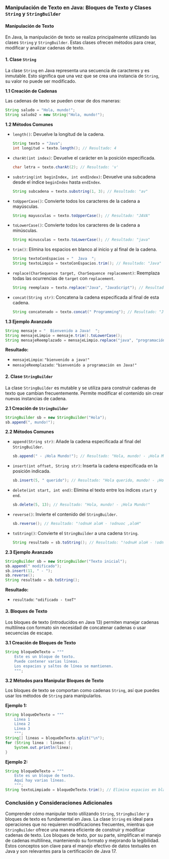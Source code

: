 ### Manipulación de Texto en Java: Bloques de Texto y Clases `String` y `StringBuilder`

#### Manipulación de Texto

En Java, la manipulación de texto se realiza principalmente utilizando las clases `String` y `StringBuilder`. Estas clases ofrecen métodos para crear, modificar y analizar cadenas de texto.

#### 1. Clase `String`

La clase `String` en Java representa una secuencia de caracteres y es inmutable. Esto significa que una vez que se crea una instancia de `String`, su valor no puede ser modificado.

**1.1 Creación de Cadenas**

Las cadenas de texto se pueden crear de dos maneras:

```java
String saludo = "Hola, mundo!";
String saludo2 = new String("Hola, mundo!");
```

**1.2 Métodos Comunes**

- `length()`: Devuelve la longitud de la cadena.

  ```java
  String texto = "Java";
  int longitud = texto.length(); // Resultado: 4
  ```

- `charAt(int index)`: Devuelve el carácter en la posición especificada.

  ```java
  char letra = texto.charAt(2); // Resultado: 'v'
  ```

- `substring(int beginIndex, int endIndex)`: Devuelve una subcadena desde el índice `beginIndex` hasta `endIndex`.

  ```java
  String subcadena = texto.substring(1, 3); // Resultado: "av"
  ```

- `toUpperCase()`: Convierte todos los caracteres de la cadena a mayúsculas.

  ```java
  String mayusculas = texto.toUpperCase(); // Resultado: "JAVA"
  ```

- `toLowerCase()`: Convierte todos los caracteres de la cadena a minúsculas.

  ```java
  String minusculas = texto.toLowerCase(); // Resultado: "java"
  ```

- `trim()`: Elimina los espacios en blanco al inicio y al final de la cadena.

  ```java
  String textoConEspacios = "  Java  ";
  String textoLimpio = textoConEspacios.trim(); // Resultado: "Java"
  ```

- `replace(CharSequence target, CharSequence replacement)`: Reemplaza todas las ocurrencias de `target` con `replacement`.

  ```java
  String reemplazo = texto.replace("Java", "JavaScript"); // Resultado: "JavaScript"
  ```

- `concat(String str)`: Concatena la cadena especificada al final de esta cadena.

  ```java
  String concatenado = texto.concat(" Programming"); // Resultado: "Java Programming"
  ```

**1.3 Ejemplo Avanzado**

```java
String mensaje = "  Bienvenido a Java!  ";
String mensajeLimpio = mensaje.trim().toLowerCase();
String mensajeReemplazado = mensajeLimpio.replace("java", "programación en Java");
```

**Resultado:**
- `mensajeLimpio`: `"bienvenido a java!"`
- `mensajeReemplazado`: `"bienvenido a programación en Java!"`

#### 2. Clase `StringBuilder`

La clase `StringBuilder` es mutable y se utiliza para construir cadenas de texto que cambian frecuentemente. Permite modificar el contenido sin crear nuevas instancias de cadena.

**2.1 Creación de `StringBuilder`**

```java
StringBuilder sb = new StringBuilder("Hola");
sb.append(", mundo!");
```

**2.2 Métodos Comunes**

- `append(String str)`: Añade la cadena especificada al final del `StringBuilder`.

  ```java
  sb.append(" - ¡Hola Mundo!"); // Resultado: "Hola, mundo! - ¡Hola Mundo!"
  ```

- `insert(int offset, String str)`: Inserta la cadena especificada en la posición indicada.

  ```java
  sb.insert(5, " querido"); // Resultado: "Hola querido, mundo! - ¡Hola Mundo!"
  ```

- `delete(int start, int end)`: Elimina el texto entre los índices `start` y `end`.

  ```java
  sb.delete(5, 13); // Resultado: "Hola, mundo! - ¡Hola Mundo!"
  ```

- `reverse()`: Invierte el contenido del `StringBuilder`.

  ```java
  sb.reverse(); // Resultado: "!odnuH aloH - !odnuoc ,aloH"
  ```

- `toString()`: Convierte el `StringBuilder` a una cadena `String`.

  ```java
  String resultado = sb.toString(); // Resultado: "!odnuH aloH - !odnuoc ,aloH"
  ```

**2.3 Ejemplo Avanzado**

```java
StringBuilder sb = new StringBuilder("Texto inicial");
sb.append(" modificado");
sb.insert(11, " - ");
sb.reverse();
String resultado = sb.toString();
```

**Resultado:**
- `resultado`: `"odificado - txeT"`

#### 3. Bloques de Texto

Los bloques de texto (introducidos en Java 13) permiten manejar cadenas multilínea con formato sin necesidad de concatenar cadenas o usar secuencias de escape.

**3.1 Creación de Bloques de Texto**

```java
String bloqueDeTexto = """
    Este es un bloque de texto.
    Puede contener varias líneas.
    Los espacios y saltos de línea se mantienen.
    """;
```

**3.2 Métodos para Manipular Bloques de Texto**

Los bloques de texto se comportan como cadenas `String`, así que puedes usar los métodos de `String` para manipularlos.

**Ejemplo 1:**

```java
String bloqueDeTexto = """
    Línea 1
    Línea 2
    Línea 3
    """;
String[] lineas = bloqueDeTexto.split("\n");
for (String linea : lineas) {
    System.out.println(linea);
}
```

**Ejemplo 2:**

```java
String bloqueDeTexto = """
    Este es un bloque de texto.
    Aquí hay varias líneas.
    """;
String textoLimpiado = bloqueDeTexto.trim(); // Elimina espacios en blanco al principio y al final
```

### Conclusión y Consideraciones Adicionales

Comprender cómo manipular texto utilizando `String`, `StringBuilder` y bloques de texto es fundamental en Java. La clase `String` es ideal para operaciones que no requieren modificaciones frecuentes, mientras que `StringBuilder` ofrece una manera eficiente de construir y modificar cadenas de texto. Los bloques de texto, por su parte, simplifican el manejo de cadenas multilínea, manteniendo su formato y mejorando la legibilidad. Estos conceptos son clave para el manejo efectivo de datos textuales en Java y son relevantes para la certificación de Java 17.